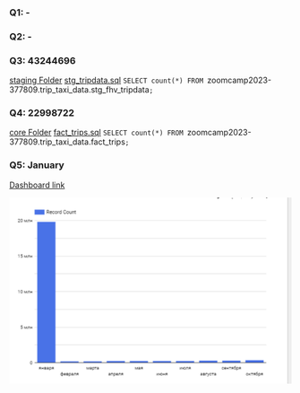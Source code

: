 ### Q1: -

### Q2: -

### Q3: 43244696
[staging Folder](https://github.com/maxim-panchishin/zoomcamp2023/tree/main/week4/models/staging)
[stg_tripdata.sql](https://github.com/maxim-panchishin/zoomcamp2023/blob/main/week4/models/staging/stg_tripdata.sql)
`SELECT count(*) FROM `zoomcamp2023-377809.trip_taxi_data.stg_fhv_tripdata`;`

### Q4: 22998722
[core Folder](https://github.com/maxim-panchishin/zoomcamp2023/tree/main/week4/models/core)
[fact_trips.sql](https://github.com/maxim-panchishin/zoomcamp2023/blob/main/week4/models/core/fact_trips.sql)
`SELECT count(*) FROM `zoomcamp2023-377809.trip_taxi_data.fact_trips`;`

### Q5: January
[Dashboard link](https://lookerstudio.google.com/reporting/4dd02fdb-79b7-4baa-afda-66b1ff73a2f2)

![Alt text](screenshot_q5.png?raw=true)
